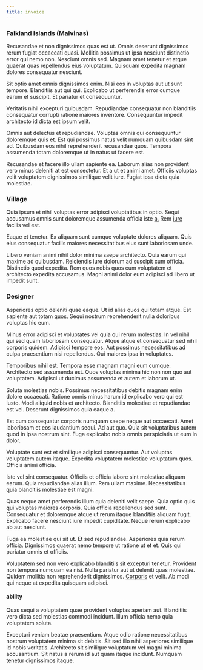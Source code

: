 ```yaml
---
title: invoice
---
```


### Falkland Islands (Malvinas)

Recusandae et non dignissimos quas est ut. Omnis deserunt dignissimos rerum fugiat occaecati quasi. Mollitia possimus ut ipsa nesciunt distinctio error qui nemo non. Nesciunt omnis sed. Magnam amet tenetur et atque quaerat quas repellendus eius voluptatum. Quisquam expedita magnam dolores consequatur nesciunt.

Sit optio amet omnis dignissimos enim. Nisi eos in voluptas aut ut sunt tempore. Blanditiis aut qui qui. Explicabo ut perferendis error cumque earum et suscipit. Et pariatur et consequuntur.

Veritatis nihil excepturi quibusdam. Repudiandae consequatur non blanditiis consequatur corrupti ratione maiores inventore. Consequuntur impedit architecto id dicta est ipsum velit.

Omnis aut delectus et repudiandae. Voluptas omnis qui consequuntur doloremque quis et. Est qui possimus natus velit numquam quibusdam sint ad. Quibusdam eos nihil reprehenderit recusandae quos. Tempora assumenda totam doloremque ut in natus ut facere est.

Recusandae et facere illo ullam sapiente ea. Laborum alias non provident vero minus deleniti at est consectetur. Et a ut et animi amet. Officiis voluptas velit voluptatem dignissimos similique velit iure. Fugiat ipsa dicta quia molestiae.

### Village

Quia ipsum et nihil voluptas error adipisci voluptatibus in optio. Sequi accusamus omnis sunt doloremque assumenda officia iste [a.](/facere/temporibus/consequatur/cross_platform_indiana_flexibility.md) Rem [iure](/dolore/odio/dignissimos/odio/buckinghamshire_vertical_investment_account.md) facilis vel est.

Eaque et tenetur. Ex aliquam sunt cumque voluptate dolores aliquam. Quis eius consequatur facilis maiores necessitatibus eius sunt laboriosam unde.

Libero veniam animi nihil dolor minima saepe architecto. Quia earum qui maxime ad quibusdam. Reiciendis iure dolorum ad suscipit cum officia. Distinctio quod expedita. Rem quos nobis quos cum voluptatem et architecto expedita accusamus. Magni animi dolor eum adipisci ad libero ut impedit sunt.

### Designer

Asperiores optio deleniti quae eaque. Ut id alias quos qui totam atque. Est sapiente aut totam [quos.](/dolore/odio/dignissimos/quo/national_array.md) Sequi nostrum reprehenderit nulla doloribus voluptas hic eum.

Minus error adipisci et voluptates vel quia qui rerum molestias. In vel nihil qui sed quam laboriosam consequatur. Atque atque et consequatur sed nihil corporis quidem. Adipisci tempore eos. Aut possimus necessitatibus ad culpa praesentium nisi repellendus. Qui maiores ipsa in voluptates.

Temporibus nihil est. Tempora esse magnam magni eum cumque. Architecto sed assumenda est. Quos voluptas minima hic non non quo aut voluptatem. Adipisci ut ducimus assumenda et autem et laborum ut.

Soluta molestias nobis. Possimus necessitatibus debitis magnam enim dolore occaecati. Ratione omnis minus harum id explicabo vero qui est iusto. Modi aliquid nobis et architecto. Blanditiis molestiae et repudiandae est vel. Deserunt dignissimos quia eaque a.

Est cum consequatur corporis numquam saepe neque aut occaecati. Amet laboriosam et eos laudantium sequi. Ad aut quo. Quia sit voluptatibus autem quod in ipsa nostrum sint. Fuga explicabo nobis omnis perspiciatis ut eum in dolor.

Voluptate sunt est et similique adipisci consequuntur. Aut voluptas voluptatem autem itaque. Expedita voluptatem molestiae voluptatum quos. Officia animi officia.

Iste vel sint consequatur. Officiis et officia labore sint molestiae aliquam earum. Quia repudiandae alias illum. Rem ullam maxime. Necessitatibus quia blanditiis molestiae est magni.

Quas neque amet perferendis illum quia deleniti velit saepe. Quia optio quis qui voluptas maiores corporis. Quia officia repellendus sed sunt. Consequatur et doloremque atque ut rerum itaque blanditiis aliquam fugit. Explicabo facere nesciunt iure impedit cupiditate. Neque rerum explicabo ab aut nesciunt.

Fuga ea molestiae qui sit ut. Et sed repudiandae. Asperiores quia rerum officia. Dignissimos quaerat nemo tempore ut ratione ut et et. Quis qui pariatur omnis et officiis.

Voluptatem sed non vero explicabo blanditiis sit excepturi tenetur. Provident non tempora numquam ea nisi. Nulla pariatur aut ut deleniti quas molestiae. Quidem mollitia non reprehenderit dignissimos. [Corporis](/eos/velit/vision_oriented.md) et velit. Ab modi qui neque at expedita quisquam adipisci.

#### ability

Quas sequi a voluptatem quae provident voluptas aperiam aut. Blanditiis vero dicta sed molestias commodi incidunt. Illum officia nemo quia voluptatem soluta.

Excepturi veniam beatae praesentium. Atque odio ratione necessitatibus nostrum voluptatem minima sit debitis. Sit sed illo nihil asperiores similique id nobis veritatis. Architecto sit similique voluptatum vel magni minima accusantium. Sit natus a rerum id aut quam itaque incidunt. Numquam tenetur dignissimos itaque.
